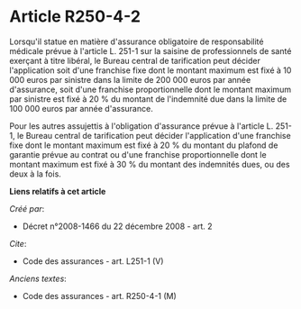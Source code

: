 # Article R250-4-2

Lorsqu'il statue en matière d'assurance obligatoire de responsabilité médicale prévue à l'article L. 251-1 sur la saisine de
professionnels de santé exerçant à titre libéral, le Bureau central de tarification peut décider l'application soit d'une
franchise fixe dont le montant maximum est fixé à 10 000 euros par sinistre dans la limite de 200 000 euros par année
d'assurance, soit d'une franchise proportionnelle dont le montant maximum par sinistre est fixé à 20 % du montant de
l'indemnité due dans la limite de 100 000 euros par année d'assurance. 

Pour les autres assujettis à l'obligation d'assurance prévue à l'article L. 251-1, le Bureau central de tarification peut
décider l'application d'une franchise fixe dont le montant maximum est fixé à 20 % du montant du plafond de garantie prévue
au contrat ou d'une franchise proportionnelle dont le montant maximum est fixé à 30 % du montant des indemnités dues, ou des
deux à la fois.

**Liens relatifs à cet article**

_Créé par_:

  - Décret n°2008-1466 du 22 décembre 2008 - art. 2

_Cite_:

  - Code des assurances - art. L251-1 (V)

_Anciens textes_:

  - Code des assurances - art. R250-4-1 (M)

